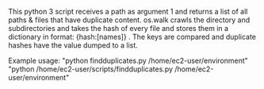 This python 3 script receives a path as argument 1 and returns a list of all paths & files that have duplicate content. os.walk crawls the directory and subdirectories and takes the hash of every file and stores them in a dictionary in format: {hash:[names]} . The keys are compared and duplicate hashes have the value dumped to a list.

Example usage: 
"python findduplicates.py /home/ec2-user/environment"
"python  /home/ec2-user/scripts/findduplicates.py /home/ec2-user/environment"
